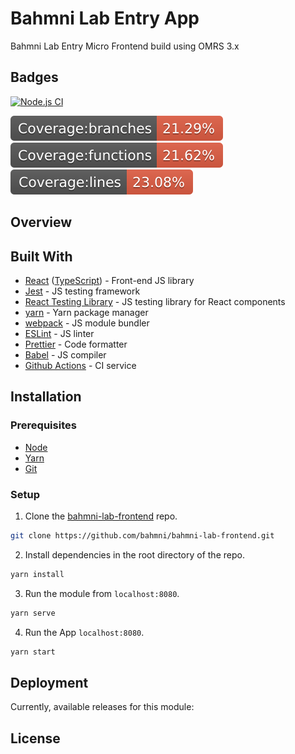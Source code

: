 # Bahmni Lab Entry App

Bahmni Lab Entry Micro Frontend build using OMRS 3.x
## Badges
[![Node.js CI](https://github.com/bahmni/bahmni-lab-frontend/actions/workflows/main.yml/badge.svg?branch=working)](https://github.com/bahmni/bahmni-lab-frontend/actions/workflows/main.yml)

![Badges](badges/badge-branches.svg) ![Badges](badges/badge-functions.svg) ![Badges](badges/badge-lines.svg)
## Overview

## Built With

* [React](https://reactjs.org/) ([TypeScript](https://www.typescriptlang.org)) - Front-end JS library
* [Jest](https://jestjs.io/) - JS testing framework
* [React Testing Library](https://testing-library.com/) - JS testing library for React components
* [yarn](https://yarnpkg.com/) - Yarn package manager
* [webpack](https://webpack.js.org/) - JS module bundler
* [ESLint](https://eslint.org/) - JS linter
* [Prettier](https://prettier.io/) - Code formatter
* [Babel](https://babeljs.io/) - JS compiler
* [Github Actions](https://travis-ci.org/) - CI service

## Installation

### Prerequisites

* [Node](https://nodejs.org/en/download/)
* [Yarn](https://classic.yarnpkg.com/lang/en/docs/install/#mac-stable)
* [Git](https://git-scm.com/downloads)

### Setup

1. Clone the [bahmni-lab-frontend](https://github.com/bahmni/bahmni-lab-frontend) repo.

```sh
git clone https://github.com/bahmni/bahmni-lab-frontend.git
```

2. Install dependencies in the root directory of the repo.
```sh
yarn install
```

3. Run the module from `localhost:8080`.

```sh
yarn serve
```

4. Run the App  `localhost:8080`.

```sh
yarn start
```

## Deployment

Currently, available releases for this module:

## License

